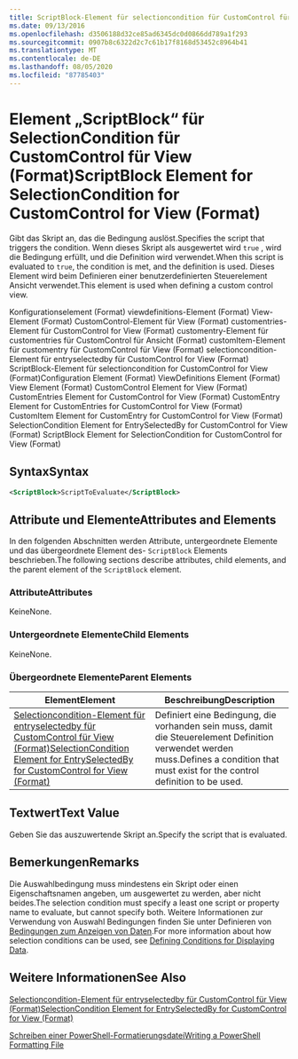 ```yaml
---
title: ScriptBlock-Element für selectioncondition für CustomControl für View (Format) | Microsoft-Dokumentation
ms.date: 09/13/2016
ms.openlocfilehash: d3506188d32ce85ad6345dc0d0866dd789a1f293
ms.sourcegitcommit: 0907b8c6322d2c7c61b17f8168d53452c8964b41
ms.translationtype: MT
ms.contentlocale: de-DE
ms.lasthandoff: 08/05/2020
ms.locfileid: "87785403"
---
```

# <a name="scriptblock-element-for-selectioncondition-for-customcontrol-for-view-format"></a><span data-ttu-id="f9a50-102">Element „ScriptBlock“ für SelectionCondition für CustomControl für View (Format)</span><span class="sxs-lookup"><span data-stu-id="f9a50-102">ScriptBlock Element for SelectionCondition for CustomControl for View (Format)</span></span>

<span data-ttu-id="f9a50-103">Gibt das Skript an, das die Bedingung auslöst.</span><span class="sxs-lookup"><span data-stu-id="f9a50-103">Specifies the script that triggers the condition.</span></span> <span data-ttu-id="f9a50-104">Wenn dieses Skript als ausgewertet wird `true` , wird die Bedingung erfüllt, und die Definition wird verwendet.</span><span class="sxs-lookup"><span data-stu-id="f9a50-104">When this script is evaluated to `true`, the condition is met, and the definition is used.</span></span> <span data-ttu-id="f9a50-105">Dieses Element wird beim Definieren einer benutzerdefinierten Steuerelement Ansicht verwendet.</span><span class="sxs-lookup"><span data-stu-id="f9a50-105">This element is used when defining a custom control view.</span></span>

<span data-ttu-id="f9a50-106">Konfigurationselement (Format) viewdefinitions-Element (Format) View-Element (Format) CustomControl-Element für View (Format) customentries-Element für CustomControl for View (Format) customentry-Element für customentries für CustomControl für Ansicht (Format) customItem-Element für customentry für CustomControl für View (Format) selectioncondition-Element für entryselectedby für CustomControl for View (Format) ScriptBlock-Element für selectioncondition for CustomControl for View (Format)</span><span class="sxs-lookup"><span data-stu-id="f9a50-106">Configuration Element (Format) ViewDefinitions Element (Format) View Element (Format) CustomControl Element for View (Format) CustomEntries Element for CustomControl for View (Format) CustomEntry Element for CustomEntries for CustomControl for View (Format) CustomItem Element for CustomEntry for CustomControl for View (Format) SelectionCondition Element for EntrySelectedBy for CustomControl for View (Format) ScriptBlock Element for SelectionCondition for CustomControl for View (Format)</span></span>

## <a name="syntax"></a><span data-ttu-id="f9a50-107">Syntax</span><span class="sxs-lookup"><span data-stu-id="f9a50-107">Syntax</span></span>

```xml
<ScriptBlock>ScriptToEvaluate</ScriptBlock>
```

## <a name="attributes-and-elements"></a><span data-ttu-id="f9a50-108">Attribute und Elemente</span><span class="sxs-lookup"><span data-stu-id="f9a50-108">Attributes and Elements</span></span>

<span data-ttu-id="f9a50-109">In den folgenden Abschnitten werden Attribute, untergeordnete Elemente und das übergeordnete Element des- `ScriptBlock` Elements beschrieben.</span><span class="sxs-lookup"><span data-stu-id="f9a50-109">The following sections describe attributes, child elements, and the parent element of the `ScriptBlock` element.</span></span>

### <a name="attributes"></a><span data-ttu-id="f9a50-110">Attribute</span><span class="sxs-lookup"><span data-stu-id="f9a50-110">Attributes</span></span>

<span data-ttu-id="f9a50-111">Keine</span><span class="sxs-lookup"><span data-stu-id="f9a50-111">None.</span></span>

### <a name="child-elements"></a><span data-ttu-id="f9a50-112">Untergeordnete Elemente</span><span class="sxs-lookup"><span data-stu-id="f9a50-112">Child Elements</span></span>

<span data-ttu-id="f9a50-113">Keine</span><span class="sxs-lookup"><span data-stu-id="f9a50-113">None.</span></span>

### <a name="parent-elements"></a><span data-ttu-id="f9a50-114">Übergeordnete Elemente</span><span class="sxs-lookup"><span data-stu-id="f9a50-114">Parent Elements</span></span>

|<span data-ttu-id="f9a50-115">Element</span><span class="sxs-lookup"><span data-stu-id="f9a50-115">Element</span></span>|<span data-ttu-id="f9a50-116">Beschreibung</span><span class="sxs-lookup"><span data-stu-id="f9a50-116">Description</span></span>|
|-------------|-----------------|
|[<span data-ttu-id="f9a50-117">Selectioncondition-Element für entryselectedby für CustomControl für View (Format)</span><span class="sxs-lookup"><span data-stu-id="f9a50-117">SelectionCondition Element for EntrySelectedBy for CustomControl for View (Format)</span></span>](./selectioncondition-element-for-entryselectedby-for-customcontrol-format.md)|<span data-ttu-id="f9a50-118">Definiert eine Bedingung, die vorhanden sein muss, damit die Steuerelement Definition verwendet werden muss.</span><span class="sxs-lookup"><span data-stu-id="f9a50-118">Defines a condition that must exist for the control definition to be used.</span></span>|

## <a name="text-value"></a><span data-ttu-id="f9a50-119">Textwert</span><span class="sxs-lookup"><span data-stu-id="f9a50-119">Text Value</span></span>

<span data-ttu-id="f9a50-120">Geben Sie das auszuwertende Skript an.</span><span class="sxs-lookup"><span data-stu-id="f9a50-120">Specify the script that is evaluated.</span></span>

## <a name="remarks"></a><span data-ttu-id="f9a50-121">Bemerkungen</span><span class="sxs-lookup"><span data-stu-id="f9a50-121">Remarks</span></span>

<span data-ttu-id="f9a50-122">Die Auswahlbedingung muss mindestens ein Skript oder einen Eigenschaftsnamen angeben, um ausgewertet zu werden, aber nicht beides.</span><span class="sxs-lookup"><span data-stu-id="f9a50-122">The selection condition must specify a least one script or property name to evaluate, but cannot specify both.</span></span> <span data-ttu-id="f9a50-123">Weitere Informationen zur Verwendung von Auswahl Bedingungen finden Sie unter Definieren von [Bedingungen zum Anzeigen von Daten](./defining-conditions-for-displaying-data.md).</span><span class="sxs-lookup"><span data-stu-id="f9a50-123">For more information about how selection conditions can be used, see [Defining Conditions for Displaying Data](./defining-conditions-for-displaying-data.md).</span></span>

## <a name="see-also"></a><span data-ttu-id="f9a50-124">Weitere Informationen</span><span class="sxs-lookup"><span data-stu-id="f9a50-124">See Also</span></span>

[<span data-ttu-id="f9a50-125">Selectioncondition-Element für entryselectedby für CustomControl für View (Format)</span><span class="sxs-lookup"><span data-stu-id="f9a50-125">SelectionCondition Element for EntrySelectedBy for CustomControl for View (Format)</span></span>](./selectioncondition-element-for-entryselectedby-for-customcontrol-format.md)

[<span data-ttu-id="f9a50-126">Schreiben einer PowerShell-Formatierungsdatei</span><span class="sxs-lookup"><span data-stu-id="f9a50-126">Writing a PowerShell Formatting File</span></span>](./writing-a-powershell-formatting-file.md)
